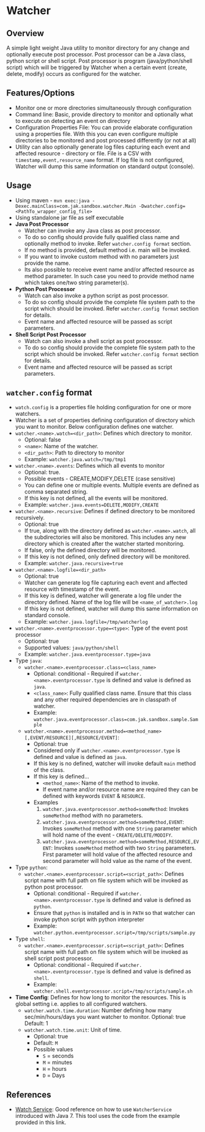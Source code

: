 Watcher
=======

Overview
--------

A simple light weight Java utility to monitor directory for any change and optionally execute post processor. Post processor can be a Java class, python script or shell script. Post processor is program (java/python/shell script) which will be triggered by Watcher when a certain event (create, delete, modify) occurs as configured for the watcher.

Features/Options
----------------

-	Monitor one or more directories simultaneously through configuration
-	Command line: Basic, provide directory to monitor and optionally what to execute on detecting an event on directory
-	Configuration Properties File: You can provide elaborate configuration using a properties file. With this you can even configure multiple directories to be monitored and post processed differently (or not at all)
-	Utility can also optionally generate log files capturing each event and affected resource - directory or file. File is a CSV with `timestamp,event,resource_name` format. If log file is not configured, Watcher will dump this same information on standard output (console).

Usage
-----

-	Using maven - `mvn exec:java -Dexec.mainClass=com.jak.sandbox.watcher.Main -Dwatcher.config=<PathTo_wrapper_config_file>`
-	Using standalone jar file as self executable
-	**Java Post Processor**
	-	Watcher can invoke any Java class as post processor.
	-	To do so config should provide fully qualified class name and optionally method to invoke. Refer `watcher.config format` section.
	-	If no method is provided, default method i.e. main will be invoked.
	-	If you want to invoke custom method with no parameters just provide the name.
	-	Its also possible to receive event name and/or affected resource as method parameter. In such case you need to provide method name which takes one/two string parameter(s).
-	**Python Post Processor**
	-	Watch can also invoke a python script as post processor.
	-	To do so config should provide the complete file system path to the script which should be invoked. Refer `watcher.config format` section for details.
	-	Event name and affected resource will be passed as script parameters.
-	**Shell Script Post Processor**
	-	Watch can also invoke a shell script as post processor.
	-	To do so config should provide the complete file system path to the script which should be invoked. Refer `watcher.config format` section for details.
	-	Event name and affected resource will be passed as script parameters.

`watcher.config` format
-----------------------

-	`watch.config` is a properties file holding configuration for one or more watchers.
-	Watcher is a set of properties defining configuration of directory which you want to monitor. Below configuration defines one watcher.
-	`watcher.<name>.watch=<dir_path>`: Defines which directory to monitor.
	-	Optional: false
	-	`<name>`: Name of the watcher.
	-	`<dir_path>`: Path to directory to monitor
	-	Example: `watcher.java.watch=/tmp/tmp1`
-	`watcher.<name>.events`: Defines which all events to monitor
	-	Optional: true.
	-	Possible events - CREATE,MODIFY,DELETE (case sensitive)
	-	You can define one or multiple events. Multiple events are defined as comma separated string.
	-	If this key is not defined, all the events will be monitored.
	-	Example: `watcher.java.events=DELETE,MODIFY,CREATE`
-	`watcher.<name>.recursive`: Defines if defined directory to be monitored recursively.
	-	Optional: true
	-	If true, along with the directory defined as `watcher.<name>.watch`, all the subdirectories will also be monitored. This includes any new directory which is created after the watcher started monitoring.
	-	If false, only the defined directory will be monitored.
	-	If this key is not defined, only defined directory will be monitored.
	-	Example: `watcher.java.recursive=true`
-	`watcher.<name>.logfile=<dir_path>`
	-	Optional: true  
	-	Watcher can generate log file capturing each event and affected resource with timestamp of the event.
	-	If this key is defined, watcher will generate a log file under the directory defined. Name of the log file will be `<name_of_watcher>.log`
	-	If this key is not defined, watcher will dump this same information on standard console.
	-	Example: `watcher.java.logfile=/tmp/watcherlog`
-	`watcher.<name>.eventprocessor.type=<type>`: Type of the event post processor
	-	Optional: true
	-	Supported values: `java/python/shell`
	-	Example: `watcher.java.eventprocessor.type=java`
-	Type `java`:
	-	`watcher.<name>.eventprocessor.class=<class_name>`
		-	Optional: conditional - Required if `watcher.<name>.eventprocessor.type` is defined and value is defined as `java`.
		-	`<class_name>`: Fully qualified class name. Ensure that this class and any other required dependencies are in classpath of watcher.
		-	Example: `watcher.java.eventprocessor.class=com.jak.sandbox.sample.Sample`
	-	`watcher.<name>.eventprocessor.method=<method_name>[,EVENT/RESOURCE][,RESOURCE/EVENT]`:
		-	Optional: true
		-	Considered only if `watcher.<name>.eventprocessor.type` is defined and value is defined as `java`.
		-	If this key is no defined, watcher will invoke default `main` method of the class.
		-	If this key is defined...
			-	`<method_name>`: Name of the method to invoke.
			-	If event name and/or resource name are required they can be defined with keywords `EVENT` & `RESOURCE`.
		-	Examples
			1.	`watcher.java.eventprocessor.method=someMethod`: Invokes `someMethod` method with no parameters.
			2.	`watcher.java.eventprocessor.method=someMethod,EVENT`: Invokes `someMethod` method with one `String` parameter which will hold name of the event - `CREATE/DELETE/MODIFY`.
			3.	`watcher.java.eventprocessor.method=someMethod,RESOURCE,EVENT`: Invokes `someMethod` method with two `String` parameters. First parameter will hold value of the affected resource and second parameter will hold value as the name of the event.
-	Type `python`:
	-	`watcher.<name>.eventprocessor.script=<script_path>`: Defines script name with full path on file system which will be invoked as python post processor.
		-	Optional: conditional - Required if `watcher.<name>.eventprocessor.type` is defined and value is defined as `python`.
		-	Ensure that `python` is installed and is in `PATH` so that watcher can invoke python script with python interpreter
		-	Example: `watcher.python.eventprocessor.script=/tmp/scripts/sample.py`
-	Type `shell`:
	-	`watcher.<name>.eventprocessor.script=<script_path>`: Defines script name with full path on file system which will be invoked as shell script post processor.
		-	Optional: conditional - Required if `watcher.<name>.eventprocessor.type` is defined and value is defined as `shell`.
		-	Example: `watcher.shell.eventprocessor.script=/tmp/scripts/sample.sh`
-	**Time Config**: Defines for how long to monitor the resources. This is global setting i.e. applies to all configured watchers.
	-	`watcher.watch.time.duration`: Number defining how many sec/min/hours/days you want watcher to monitor. Optional: true Default: 1
	-	`watcher.watch.time.unit`: Unit of time.
		-	Optional: true
		-	Default: `M`
		-	Possible values
			-	`S` = seconds
			-	`M` = minutes
			-	`H` = hours
			-	`D` = Days

References
----------

-	[Watch Service](https://docs.oracle.com/javase/tutorial/essential/io/notification.html#overview): Good reference on how to use `WatcherService` introduced with Java 7. This tool uses the code from the example provided in this link.
